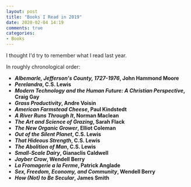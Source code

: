 ```yaml
---
layout: post
title: "Books I Read in 2019"
date: 2020-02-04 14:19
comments: true
categories:
- Books
---
```


I thought I'd try to remember what I read last year.

<!-- more -->

In roughly chronological order:

- __*Albemarle, Jefferson's County, 1727-1976*, John Hammond Moore__
- __*Perelandra*, C.S. Lewis__
- __*Modern Technology and the Human Future: A Christian Perspective*, Craig Gay__
- __*Grass Productivity*, Andre Voisin__
- __*American Farmstead Cheese*, Paul Kindstedt__
- __*A River Runs Through It*, Norman Maclean__
- __*The Art and Science of Grazing*, Sarah Flack__
- __*The New Organic Grower*, Elliot Coleman__
- __*Out of the Silent Planet*, C.S. Lewis__
- __*That Hideous Strength*, C.S. Lewis__
- __*The Abolition of Man*, C.S. Lewis__
- __*Small-Scale Dairy*, Gianaclis Caldwell__
- __*Jayber Crow*, Wendell Berry__
- __*La Fromagerie a la Ferme*, Patrick Anglade__
- __*Sex, Freedom, Economy, and Community*, Wendell Berry__
- __*How (Not) to Be Secular*, James Smith__
